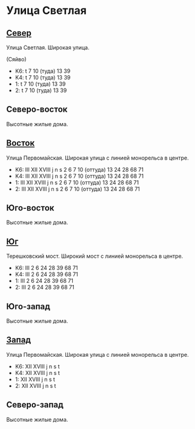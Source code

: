 # Улица Светлая

## [Север](./10380085.md)

Улица Светлая.
Широкая улица.

(Сяйво)

* K6:   t
        7   10 (туда)   13  39
* K4:   t
        7   10 (туда)   13  39
* 1:    t
        7   10 (туда)   13  39
* 2:    t
        7   10 (туда)   13  39

## Северо-восток

Высотные жилые дома.

## [Восток](./10400090.md)

Улица Первомайская.
Широкая улица с линией монорельса в центре.

* K6:   III XII XVIII
        j   n   s
        2   6   7   10 (оттуда) 13  24  28  68  71
* K4:   III XII XVIII
        j   n   s
        2   6   7   10 (оттуда) 13  24  28  68  71
* 1:    III XII XVIII
        j   n   s
        2   6   7   10 (оттуда) 13  24  28  68  71
* 2:    III XII XVIII
        j   n   s
        2   6   7   10 (оттуда) 13  24  28  68  71

## Юго-восток

Высотные жилые дома.

## [Юг](./11390020.md)

Терешковский мост.
Широкий мост с линией монорельса в центре.

* K6:   III
        2   6   24  28  39  68  71
* K4:   III
        2   6   24  28  39  68  71
* 1:    III
        2   6   24  28  39  68  71
* 2:    III
        2   6   24  28  39  68  71

## Юго-запад

Высотные жилые дома.

## [Запад](./10370090.md)

Улица Первомайская.
Широкая улица с линией монорельса в центре.

* K6:   XII XVIII
        j   n   s   t
* K4:   XII XVIII
        j   n   s   t
* 1:    XII XVIII
        j   n   s   t
* 2:    XII XVIII
        j   n   s   t

## Северо-запад

Высотные жилые дома.
